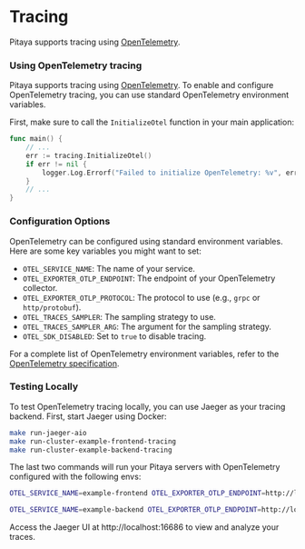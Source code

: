 Tracing
=======

Pitaya supports tracing using [OpenTelemetry](https://opentelemetry.io/).

### Using OpenTelemetry tracing

Pitaya supports tracing using [OpenTelemetry](https://opentelemetry.io/). To enable and configure OpenTelemetry tracing, you can use standard OpenTelemetry environment variables.

First, make sure to call the `InitializeOtel` function in your main application:

```go
func main() {
    // ...
    err := tracing.InitializeOtel()
    if err != nil {
        logger.Log.Errorf("Failed to initialize OpenTelemetry: %v", err)
    }
    // ...
}
```

### Configuration Options

OpenTelemetry can be configured using standard environment variables. Here are some key variables you might want to set:

- `OTEL_SERVICE_NAME`: The name of your service.
- `OTEL_EXPORTER_OTLP_ENDPOINT`: The endpoint of your OpenTelemetry collector.
- `OTEL_EXPORTER_OTLP_PROTOCOL`: The protocol to use (e.g., `grpc` or `http/protobuf`).
- `OTEL_TRACES_SAMPLER`: The sampling strategy to use.
- `OTEL_TRACES_SAMPLER_ARG`: The argument for the sampling strategy.
- `OTEL_SDK_DISABLED`: Set to `true` to disable tracing.

For a complete list of OpenTelemetry environment variables, refer to the [OpenTelemetry specification](https://opentelemetry.io/docs/concepts/sdk-configuration/general-sdk-configuration/).

### Testing Locally

To test OpenTelemetry tracing locally, you can use Jaeger as your tracing backend. First, start Jaeger using Docker:

```bash
make run-jaeger-aio
make run-cluster-example-frontend-tracing
make run-cluster-example-backend-tracing
```

The last two commands will run your Pitaya servers with OpenTelemetry configured with the following envs:

```bash
OTEL_SERVICE_NAME=example-frontend OTEL_EXPORTER_OTLP_ENDPOINT=http://localhost:4317 OTEL_EXPORTER_OTLP_PROTOCOL=grpc OTEL_TRACES_SAMPLER=parentbased_traceidratio OTEL_TRACES_SAMPLER_ARG="1"

OTEL_SERVICE_NAME=example-backend OTEL_EXPORTER_OTLP_ENDPOINT=http://localhost:4317 OTEL_EXPORTER_OTLP_PROTOCOL=grpc OTEL_TRACES_SAMPLER=parentbased_traceidratio OTEL_TRACES_SAMPLER_ARG="1"
```

Access the Jaeger UI at http://localhost:16686 to view and analyze your traces.